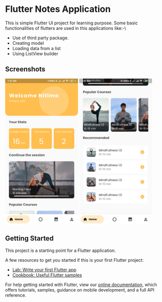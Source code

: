 # Flutter Notes Application

This is simple Flutter UI project for learning purpose. Some basic functionalities of flutters are used in this applications like:-\
  - Use of third party package.
  - Creating model
  - Loading data from a list
  - Using ListView builder



## Screenshots
<img src="/screenshots/1.jpg" height="470" >   <img src="/screenshots/2.jpg" height="470" >



## Getting Started

This project is a starting point for a Flutter application.

A few resources to get you started if this is your first Flutter project:

- [Lab: Write your first Flutter app](https://flutter.dev/docs/get-started/codelab)
- [Cookbook: Useful Flutter samples](https://flutter.dev/docs/cookbook)

For help getting started with Flutter, view our
[online documentation](https://flutter.dev/docs), which offers tutorials,
samples, guidance on mobile development, and a full API reference.
